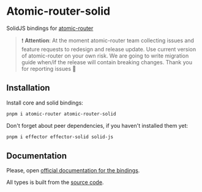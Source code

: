 # Atomic-router-solid

SolidJS bindings for [atomic-router](https://github.com/kelin2025/atomic-router)

> ❗️ **Attention**: At the moment atomic-router team collecting issues and feature requests to redesign and release update. Use current version of atomic-router on your own risk. We are going to write migration guide when/if the release will contain breaking changes. Thank you for reporting issues 🧡

## Installation

Install core and solid bindings:

```bash
pnpm i atomic-router atomic-router-solid
```

Don't forget about peer dependencies, if you haven't installed them yet:

```bash
pnpm i effector effector-solid solid-js
```

## Documentation

Please, open [official documentation for the bindings](https://atomic-router.github.io/solidjs/installation.html).

All types is built from the [source code](https://github.com/atomic-router/solid/tree/main/src).
